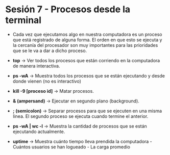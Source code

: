 # Sesión 7 - Procesos desde la terminal

* Cada vez que ejecutamos algo en nuestra computadora es un proceso que está registrado de alguna forma. El orden en que esto se ejecuta y la cercanía del procesador son muy importantes para las prioridades que se le va a dar a dicho proceso.

* **top** &rarr; Ver todos los procesos que están corriendo en la computadora de manera interactiva.

* **ps -wA** &rarr; Muestra todos los procesos que se están ejecutando y desde donde vienen (no es interactivo)

* **kill -9 [proceso id]** &rarr; Matar procesos.

* **& (ampersand)** &rarr; Ejecutar en segundo plano (background).

* **; (semicolon)** &rarr; Separar procesos para que se ejecuten en una misma linea. El segundo proceso se ejecuta cuando termine el anterior.

* **ps -wA | wc -l** &rarr; Muestra la cantidad de procesos que se están ejecutando actualmente.

* **uptime** &rarr; Muestra cuánto tiempo lleva prendida la computadora - Cuántos usuarios se han logueado - La carga promedio